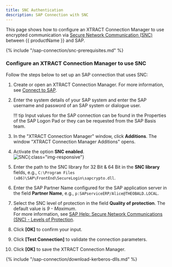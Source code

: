 ```yaml
---
title: SNC Authentication
description: SAP Connection with SNC
---
```


This page shows how to configure an XTRACT Connection Manager to use encrypted communication via [Secure Network Communication (SNC)](https://help.sap.com/doc/saphelp_nw73ehp1/7.31.19/en-US/e6/56f466e99a11d1a5b00000e835363f/content.htm?no_cache=true) between {{ productName }} and SAP.

{% include "/sap-connection/snc-prerequisites.md" %}

### Configure an XTRACT Connection Manager to use SNC

Follow the steps below to set up an SAP connection that uses SNC:

1. Create or open an XTRACT Connection Manager. For more information, see [Connect to SAP](index.md#connect-to-sap).
2. Enter the system details of your SAP system and enter the SAP username and password of an SAP system or dialogue user.  

	!!! tip
		Input values for the SAP connection can be found in the Properties of the SAP Logon Pad or they can be requested from the SAP Basis team.
	
3. In the "XTRACT Connection Manager" window, click **Additions**. The window "XTRACT Connection Manager Additions" opens.
4. Activate the option **SNC enabled**.<br>
![SNC](../../assets/images/documentation/sap-connection/xis/snc-connection-manager.png){:class="img-responsive"}
5. Enter the path to the SNC library for 32 Bit & 64 Bit in the **SNC library** fields, e.g., `C:\Program Files (x86)\SAP\FrontEnd\SecureLogin\sapcrypto.dll`.
6. Enter the SAP Partner Name configured for the SAP application server in the field **Partner Name**, e.g., `p:SAPserviceERP/Alice@THEOBALD.LOCAL`.
7. Select the SNC level of protection in the field **Quality of protection**. The default value is *9 - Maximum*. <br>
For more information, see [SAP Help: Secure Network Communications (SNC) - Levels of Protection](https://help.sap.com/docs/SAP_NETWEAVER_701/6f3e0bea6c4b101484fcf5305b4d624b/e656f466e99a11d1a5b00000e835363f.html?version=7.01.22#levels-of-protection).
8. Click **[OK]** to confirm your input.
9. Click **[Test Connection]** to validate the connection parameters. 
10. Click **[OK]** to save the XTRACT Connection Manager.

{% include "/sap-connection/download-kerberos-dlls.md" %}
